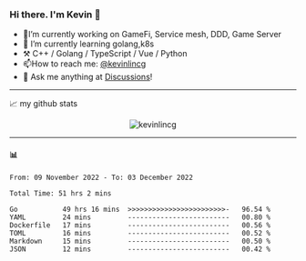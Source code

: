 ### Hi there. I'm Kevin 👋

- 🔭I’m currently working on GameFi, Service mesh, DDD, Game Server
- 🌱 I’m currently learning golang,k8s
-   :hammer_and_pick: C++ / Golang / TypeScript / Vue / Python
- 📫How to reach me: [@kevinlincg](https://twitter.com/kevinlincg) 
-   :thought_balloon: Ask me anything at [Discussions](https://github.com/kevinlincg/kevinlincg/discussions/new)!

---

📈 my github stats

<p align="center"> <img src="https://github-readme-stats-ouuan.vercel.app/api?username=kevinlincg&theme=dark&show_icons=true&count_private=true" alt="kevinlincg" />

---

#### :bar_chart: 

<!--START_SECTION:waka-->

```text
From: 09 November 2022 - To: 03 December 2022

Total Time: 51 hrs 2 mins

Go           49 hrs 16 mins  >>>>>>>>>>>>>>>>>>>>>>>>-   96.54 %
YAML         24 mins         -------------------------   00.80 %
Dockerfile   17 mins         -------------------------   00.56 %
TOML         16 mins         -------------------------   00.52 %
Markdown     15 mins         -------------------------   00.50 %
JSON         12 mins         -------------------------   00.42 %
```

<!--END_SECTION:waka-->
